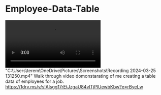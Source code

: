 # Employee-Data-Table
<video controls src="20240325-1707-27.9092000.mp4" title="Emplyee-Table-Data"></video>
"C:\Users\terem\OneDrive\Pictures\Screenshots\Recording 2024-03-25 131250.mp4"
Walk through video domonstarating of me creating a table data of employees for a  job.
https://1drv.ms/v/s!Alsgg17rEtJzgaU84vlTjPlUewbKbw?e=rByeLw
